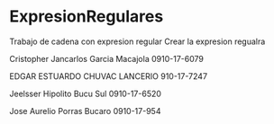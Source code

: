 # ExpresionRegulares
Trabajo de cadena con expresion regular
Crear la expresion regualra

Cristopher Jancarlos Garcia Macajola 0910-17-6079

EDGAR ESTUARDO CHUVAC LANCERIO 910-17-7247

Jeelsser Hipolito Bucu Sul
0910-17-6520

Jose Aurelio Porras Bucaro 0910-17-954
